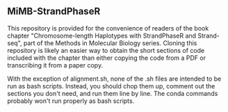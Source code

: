 ## MiMB-StrandPhaseR

This repository is provided for the convenience of readers of the book chapter "Chromosome-length Haplotypes with StrandPhaseR and Strand-seq", part of the Methods in Molecular Biology series. Cloning this repository is likely an easier way to obtain the short sections of code included with the chapter than either copying the code from a PDF or transcribing it from a paper copy.

With the exception of alignment.sh, none of the .sh files are intended to be run as bash scripts. Instead, you should chop them up, comment out the sections you don't need, and run them line by line. The conda commands probably won't run properly as bash scripts.
